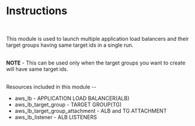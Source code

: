 <h1><b>Instructions</b></h1><br>

This module is used to launch multiple application load balancers and their target groups having same target ids in a single run.<br><br>

<b>NOTE</b> - This can be used only when the target groups you want to create will have same target ids.<br><br>

Resources included in this module --<br>

<ul>
<li>
aws_lb - APPLICATION LOAD BALANCER(ALB)
</li>
<li>
aws_lb_target_group - TARGET GROUP(TG)
</li>
<li>
aws_lb_target_group_attachment - ALB and TG ATTACHMENT
</li>
<li>
aws_lb_listener - ALB LISTENERS
</li>
</ul>


